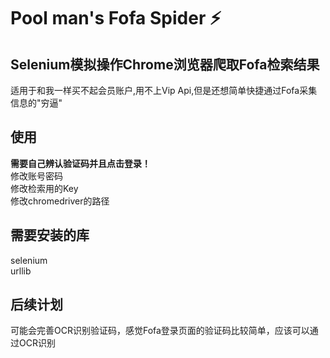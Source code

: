 # Pool man's Fofa Spider  :zap:
## Selenium模拟操作Chrome浏览器爬取Fofa检索结果   
适用于和我一样买不起会员账户,用不上Vip Api,但是还想简单快捷通过Fofa采集信息的"穷逼"  
## 使用  
**需要自己辨认验证码并且点击登录！**  
修改账号密码   
修改检索用的Key  
修改chromedriver的路径  
## 需要安装的库  
selenium  
urllib  
## 后续计划   
可能会完善OCR识别验证码，感觉Fofa登录页面的验证码比较简单，应该可以通过OCR识别